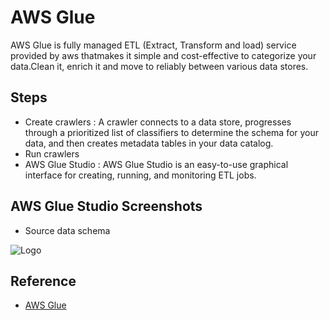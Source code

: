 # AWS Glue 
AWS Glue is fully managed ETL (Extract, Transform and load) service provided by aws thatmakes it simple and cost-effective to categorize your data.Clean it, enrich it and move to reliably between various data stores.

## Steps
- Create crawlers : A crawler connects to a data store, progresses through a prioritized list of classifiers to determine the schema for your data, and then creates metadata tables in your data catalog.
- Run crawlers
- AWS Glue Studio : AWS Glue Studio is an easy-to-use graphical interface for creating, running, and monitoring ETL jobs.

## AWS Glue Studio Screenshots
- Source data schema

![Logo](https://drive.google.com/file/d/1vtB0DKIpZ_ToS5sWIjisqu_Th2elIKVN/view?usp=sharing)

## Reference 
- [AWS Glue](https://catalog.us-east-1.prod.workshops.aws/workshops/976050cc-0606-4b23-b49f-ca7b8ac4b153/en-US/600/610-glue-data-validation-etl)
